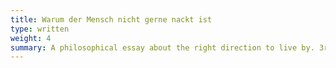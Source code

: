 ```yaml
---
title: Warum der Mensch nicht gerne nackt ist
type: written
weight: 4
summary: A philosophical essay about the right direction to live by. 3rd place Bundeswettbewerb Philophischer Essay 2017.
---
```

